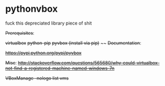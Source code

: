# pythonvbox



fuck this depreciated library piece of shit

















~~Prerequisites~~:

~~virtualbox~~
~~python-pip~~
~~pyvbox (install via pip)~~
~~
~~Documentation~~:


~~https://pypi.python.org/pypi/pyvbox~~

~~Misc~~:
~~http://stackoverflow.com/questions/565680/why-could-virtualbox-not-find-a-registered-machine-named-windows-7n~~


~~VBoxManage -nologo list vms~~
